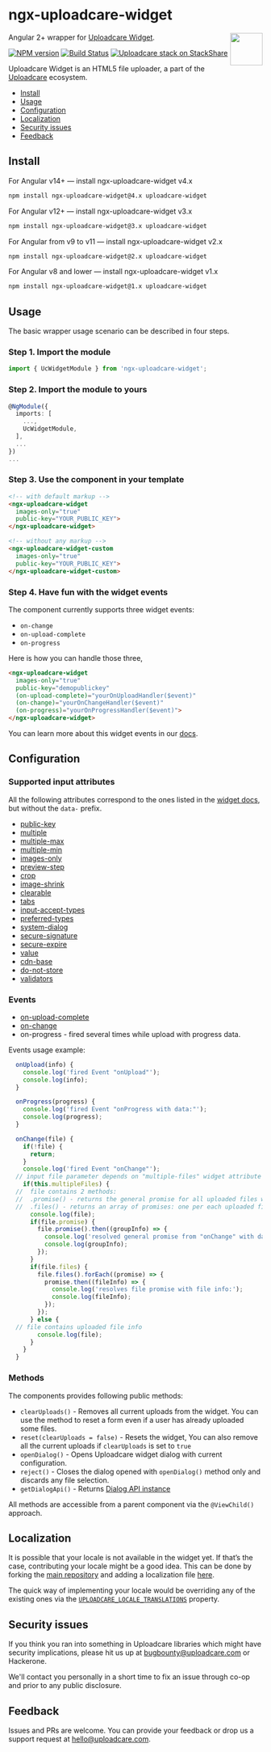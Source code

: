 # ngx-uploadcare-widget

<a href="https://uploadcare.com/?utm_source=github&utm_campaign=ngx-uploadcare-widget">
  <img align="right" width="64" height="64"
       src="https://ucarecdn.com/2f4864b7-ed0e-4411-965b-8148623aa680/uploadcare-logo-mark.svg"
       alt="">
</a>

Angular 2+ wrapper for [Uploadcare Widget][uc-features-widget].

[![NPM version][npm-img]][npm-url]
[![Build Status][badge-img]][badge-url]
[![Uploadcare stack on StackShare][stack-img]][stack-url]

Uploadcare Widget is an HTML5 file uploader, a part of the
[Uploadcare][uc-home] ecosystem.

<!-- toc -->

* [Install](#install)
* [Usage](#usage)
* [Configuration](#configuration)
* [Localization](#localization)
* [Security issues](#security-issues)
* [Feedback](#feedback)

<!-- tocstop -->

## Install

For Angular v14+ — install ngx-uploadcare-widget v4.x

```bash
npm install ngx-uploadcare-widget@4.x uploadcare-widget
```

For Angular v12+ — install ngx-uploadcare-widget v3.x

```bash
npm install ngx-uploadcare-widget@3.x uploadcare-widget
```

For Angular from v9 to v11 — install ngx-uploadcare-widget v2.x

```bash
npm install ngx-uploadcare-widget@2.x uploadcare-widget
```

For Angular v8 and lower — install ngx-uploadcare-widget v1.x

```bash
npm install ngx-uploadcare-widget@1.x uploadcare-widget
```

## Usage

The basic wrapper usage scenario can be described in four steps.

### Step 1. Import the module

```typescript
import { UcWidgetModule } from 'ngx-uploadcare-widget';
```

### Step 2. Import the module to yours

```typescript
@NgModule({
  imports: [
    ...,
    UcWidgetModule,
  ],
  ...
})
...
```

### Step 3. Use the component in your template

```html
<!-- with default markup -->
<ngx-uploadcare-widget
  images-only="true"
  public-key="YOUR_PUBLIC_KEY">
</ngx-uploadcare-widget>

<!-- without any markup -->
<ngx-uploadcare-widget-custom
  images-only="true"
  public-key="YOUR_PUBLIC_KEY">
</ngx-uploadcare-widget-custom>

```

### Step 4. Have fun with the widget events

The component currently supports three widget events:

* `on-change`
* `on-upload-complete`
* `on-progress`

Here is how you can handle those three,

```html
<ngx-uploadcare-widget
  images-only="true"
  public-key="demopublickey"
  (on-upload-complete)="yourOnUploadHandler($event)"
  (on-change)="yourOnChangeHandler($event)"
  (on-progress)="yourOnProgressHandler($event)">
</ngx-uploadcare-widget>
```

You can learn more about this widget events in our
[docs][uc-docs-js-api-widget-on-change].

## Configuration

### Supported input attributes

All the following attributes correspond to the ones listed in the
[widget docs][uc-docs-widget-config], but without the `data-` prefix.

* [public-key][uc-docs-widget-options-public-key]
* [multiple][uc-docs-widget-options-multiple]
* [multiple-max][uc-docs-widget-options-multiple-max]
* [multiple-min][uc-docs-widget-options-multiple-min]
* [images-only][uc-docs-widget-options-images-only]
* [preview-step][uc-docs-widget-options-preview-step]
* [crop][uc-docs-widget-options-crop]
* [image-shrink][uc-docs-widget-options-image-shrink]
* [clearable][uc-docs-widget-options-clearable]
* [tabs][uc-docs-widget-options-tabs]
* [input-accept-types][uc-docs-widget-options-input-accept-types]
* [preferred-types][uc-docs-widget-options-preferred-types]
* [system-dialog][uc-docs-widget-options-system-dialog]
* [secure-signature][uc-docs-widget-options-secure-signature]
* [secure-expire][uc-docs-widget-options-secure-expire]
* [value][uc-docs-widget-predefined]
* [cdn-base][uc-docs-widget-options-cdn-base]
* [do-not-store][uc-docs-widget-options-do-not-store]
* [validators][uc-docs-widget-validators]

### Events

* [on-upload-complete][uc-docs-js-api-widget-on-upload-complete]
* [on-change][uc-docs-js-api-widget-on-change]
* on-progress - fired several times while upload with progress data.

Events usage example:

```javascript
  onUpload(info) {
    console.log('fired Event "onUpload"');
    console.log(info);
  }

  onProgress(progress) {
    console.log('fired Event "onProgress with data:"');
    console.log(progress);
  }

  onChange(file) {
    if(!file) {
      return;
    }
    console.log('fired Event "onChange"');
  // input file parameter depends on "multiple-files" widget attribute
    if(this.multipleFiles) {
  //  file contains 2 methods:
  //  .promise() - returns the general promise for all uploaded files which resolves into an uploaded file group info
  //  .files() - returns an array of promises: one per each uploaded file. Each promise resolves into an uploaded file info
      console.log(file);
      if(file.promise) {
        file.promise().then((groupInfo) => {
          console.log('resolved general promise from "onChange" with data:');
          console.log(groupInfo);
        });
      }
      if(file.files) {
        file.files().forEach((promise) => {
          promise.then((fileInfo) => {
            console.log('resolves file promise with file info:');
            console.log(fileInfo);
          });
        });
      } else {
  // file contains uploaded file info
        console.log(file);
      }
    }
  }

```

### Methods

The components provides following public methods:

* `clearUploads()` - Removes all current uploads from the widget. You can use the method to reset a form even if a user has already uploaded some files.
* `reset(clearUploads = false)` - Resets the widget, You can also remove all the current uploads if `clearUploads` is set to `true`
* `openDialog()` - Opens Uploadcare widget dialog with current configuration.
* `reject()` - Closes the dialog opened with `openDialog()` method only and discards any file selection.
* `getDialogApi()` - Returns [Dialog API instance][uc-docs-js-api-dialog-api]

All methods are accessible from a parent component via the `@ViewChild()` approach.

## Localization

It is possible that your locale is not available in the widget yet. If that’s
the case, contributing your locale might be a good idea. This can be done by
forking the [main repository][github-widget] and adding a localization file
[here][github-widget-files-locales].

The quick way of implementing your locale would be overriding any of the
existing ones via the [`UPLOADCARE_LOCALE_TRANSLATIONS`][uc-docs-widget-locales]
property.

## Security issues

If you think you ran into something in Uploadcare libraries which might have
security implications, please hit us up at [bugbounty@uploadcare.com][uc-email-bounty]
or Hackerone.

We'll contact you personally in a short time to fix an issue through co-op and
prior to any public disclosure.

## Feedback

Issues and PRs are welcome. You can provide your feedback or drop us a support
request at [hello@uploadcare.com][uc-email-hello].

[npm-img]: http://img.shields.io/npm/v/ngx-uploadcare-widget.svg
[npm-url]: https://www.npmjs.org/package/ngx-uploadcare-widget
[badge-img]: https://github.com/uploadcare/ngx-uploadcare-widget/actions/workflows/checks.yml/badge.svg
[badge-url]: https://github.com/uploadcare/ngx-uploadcare-widget/actions/workflows/checks.yml
[stack-img]: https://img.shields.io/badge/tech-stack-0690fa.svg?style=flat
[stack-url]: https://stackshare.io/uploadcare/stacks/
[github-widget]: https://github.com/uploadcare/uploadcare-widget
[github-widget-files-locales]: https://github.com/uploadcare/uploadcare-widget/tree/master/app/assets/javascripts/uploadcare/locale
[uc-email-bounty]: mailto:bugbounty@uploadcare.com
[uc-email-hello]: mailto:hello@uploadcare.com
[uc-home]: https://uploadcare.com/?utm_source=github&utm_campaign=ngx-uploadcare-widget
[uc-features-widget]: https://uploadcare.com/features/widget/?utm_source=github&utm_campaign=ngx-uploadcare-widget
[uc-docs-widget-locales]: https://uploadcare.com/docs/uploads/widget/locales/?utm_source=github&utm_campaign=ngx-uploadcare-widget
[uc-docs-widget-config]: https://uploadcare.com/docs/uploads/widget/config/?utm_source=github&utm_campaign=ngx-uploadcare-widget
[uc-docs-widget-predefined]: https://uploadcare.com/docs/uploads/widget/predefined/?utm_source=github&utm_campaign=ngx-uploadcare-widget
[uc-docs-widget-options-public-key]: https://uploadcare.com/docs/uploads/widget/config/?utm_source=github&utm_campaign=ngx-uploadcare-widget#option-public-key
[uc-docs-widget-options-multiple]: https://uploadcare.com/docs/uploads/widget/config/?utm_source=github&utm_campaign=ngx-uploadcare-widget#option-multiple
[uc-docs-widget-options-multiple-max]: https://uploadcare.com/docs/uploads/widget/config/?utm_source=github&utm_campaign=ngx-uploadcare-widget#option-multiple-max
[uc-docs-widget-options-multiple-min]: https://uploadcare.com/docs/uploads/widget/config/?utm_source=github&utm_campaign=ngx-uploadcare-widget#option-multiple-min
[uc-docs-widget-options-images-only]: https://uploadcare.com/docs/uploads/widget/config/?utm_source=github&utm_campaign=ngx-uploadcare-widget#option-images-only
[uc-docs-widget-options-preview-step]: https://uploadcare.com/docs/uploads/widget/config/?utm_source=github&utm_campaign=ngx-uploadcare-widget#option-preview-step
[uc-docs-widget-options-crop]: https://uploadcare.com/docs/uploads/widget/config/?utm_source=github&utm_campaign=ngx-uploadcare-widget#option-crop
[uc-docs-widget-options-image-shrink]: https://uploadcare.com/docs/uploads/widget/config/?utm_source=github&utm_campaign=ngx-uploadcare-widget#option-image-shrink
[uc-docs-widget-options-clearable]: https://uploadcare.com/docs/uploads/widget/config/?utm_source=github&utm_campaign=ngx-uploadcare-widget#option-clearable
[uc-docs-widget-options-tabs]: https://uploadcare.com/docs/uploads/widget/config/?utm_source=github&utm_campaign=ngx-uploadcare-widget#option-tabs
[uc-docs-widget-options-input-accept-types]: https://uploadcare.com/docs/uploads/widget/config/?utm_source=github&utm_campaign=ngx-uploadcare-widget#option-input-accept-types
[uc-docs-widget-options-preferred-types]: https://uploadcare.com/docs/uploads/widget/config/?utm_source=github&utm_campaign=ngx-uploadcare-widget#option-preferred-types
[uc-docs-widget-options-system-dialog]: https://uploadcare.com/docs/uploads/widget/config/?utm_source=github&utm_campaign=ngx-uploadcare-widget#option-system-dialog
[uc-docs-widget-options-secure-signature]: https://uploadcare.com/docs/uploads/widget/config/?utm_source=github&utm_campaign=ngx-uploadcare-widget#option-secure-signature
[uc-docs-widget-options-secure-expire]: https://uploadcare.com/docs/uploads/widget/config/?utm_source=github&utm_campaign=ngx-uploadcare-widget#option-secure-expire
[uc-docs-widget-options-cdn-base]: https://uploadcare.com/docs/uploads/widget/config/?utm_source=github&utm_campaign=ngx-uploadcare-widget#option-cdn-base
[uc-docs-widget-options-do-not-store]: https://uploadcare.com/docs/uploads/widget/config/?utm_source=github&utm_campaign=ngx-uploadcare-widget#option-do-not-store
[uc-docs-widget-validators]: https://uploadcare.com/docs/api_reference/javascript/file_validation/
[uc-docs-js-api-widget-on-upload-complete]: https://uploadcare.com/docs/api_reference/javascript/widget/?utm_source=github&utm_campaign=ngx-uploadcare-widget#widget-on-upload-complete
[uc-docs-js-api-widget-on-change]: https://uploadcare.com/docs/api_reference/javascript/widget/?utm_source=github&utm_campaign=ngx-uploadcare-widget#widget-on-change
[uc-docs-js-api-dialog-api]: https://uploadcare.com/docs/file-uploader-api/dialog-panel/#dialog-api
